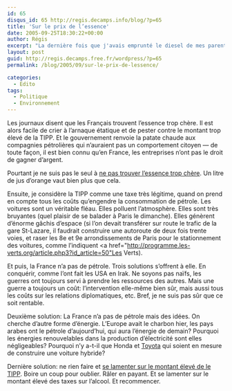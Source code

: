 ```yaml
---
id: 65
disqus_id: 65 http://regis.decamps.info/blog/?p=65
title: 'Sur le prix de l’essence'
date: 2005-09-25T18:30:22+00:00
author: Régis
excerpt: "La dernière fois que j'avais emprunté le diesel de mes parents, le gazole coûtait 80 cts le litre. Aujourd'hui, on a dépassé l'euro."
layout: post
guid: http://regis.decamps.free.fr/wordpress/?p=65
permalink: /blog/2005/09/sur-le-prix-de-lessence/

categories:
  - Edito
tags:
  - Politique
  - Environnement
---
```

Les journaux disent que les Français trouvent l’essence trop chère. Il est alors facile de crier à l’arnaque étatique et de pester contre le montant trop élevé de la TIPP. Et le gouvernement renvoie la patate chaude aux compagnies pétrolières qui n’auraient pas un comportement citoyen &#8212; de toute façon, il est bien connu qu’en France, les entreprises n’ont pas le droit de gagner d’argent.

Pourtant je ne suis pas le seul à [ne pas trouver l’essence trop chère](http://addelirium.blogspot.com/2005/08/hausse-des-prix-de-lessence.html). Un litre de jus d’orange vaut bien plus que cela.

Ensuite, je considère la TIPP comme une taxe très légitime, quand on prend en compte tous les coûts qu’engendre la consommation de pétrole. Les voitures sont un véritable fléau. Elles polluent l’atmosphère. Elles sont très bruyantes (quel plaisir de se balader à Paris le dimanche). Elles génèrent d’énorme gâchis d’espace (si l’on devait transférer sur route le trafic de la gare St-Lazare, il faudrait construire une autoroute de deux fois trente voies, et raser les 8e et 9e arrondissements de Paris pour le stationnement des voitures, comme l’indiquent <a href="http://programme.les-verts.org/article.php3?id_article=50"Les Verts</a>).

Et puis, la France n’a pas de pétrole. Trois solutions s’offrent à elle. En conquérir, comme l’ont fait les USA en Irak. Ne soyons pas naïfs, les guerres ont toujours servi à prendre les ressources des autres. Mais une guerre a toujours un coût: l’intervention elle-même bien sûr, mais aussi tous les coûts sur les relations diplomatiques, etc. Bref, je ne suis pas sûr que ce soit rentable.

Deuxième solution: La France n’a pas de pétrole mais des idées. On cherche d’autre forme d’énergie. L’Europe avait le charbon hier, les pays arabes ont le pétrole d’aujourd’hui, qui aura l’énergie de demain? Pourquoi les énergies renouvelables dans la production d’électricité sont elles négligeables? Pourquoi n’y a-t-il que Honda et </a>[Toyota](http://www.toyota.com/prius/) qui soient en mesure de construire une voiture hybride?

Dernière solution: ne rien faire et [se lamenter sur le montant élevé de le TIPP](http://www.bafweb.com/2005/09/19/443). Boire un coup pour oublier. Râler en payant. Et se lamenter sur le montant élevé des taxes sur l’alcool. Et recommencer.
